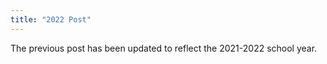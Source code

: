 ```yaml
---
title: "2022 Post"
---
```

The previous post has been updated to reflect the 2021-2022 school year.
